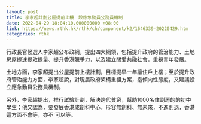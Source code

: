 ```yaml
---
layout: post
title: 李家超計劃公屋提前上樓　設應急動員公務員機制
date: 2022-04-29 18:04:10.000000000 +08:00
link: https://news.rthk.hk/rthk/ch/component/k2/1646339-20220429.htm
categories: rthk
---
```


行政長官候選人李家超公布政綱，提出四大綱領，包括提升政府的管治能力、土地房屋提速提效提量、提升香港競爭力，以及建立關愛共融社會，重視青年發展。

土地方面，李家超提出公屋提前上樓計劃，目標提早一年讓住戶上樓；至於提升政府管治能力方面，李家超說，對現屆政府架構重組方案，抱傾向性態度，又建議設立應急動員公務員機制。

另外，李家超提出，推行試驗計劃，解決跨代貧窮，幫助1000名住劏房的的初中學生；他又認為，要發展香港成創科中心，形容無創科、無未來，不進則退，香港這方面不會等，亦不`可以等。
